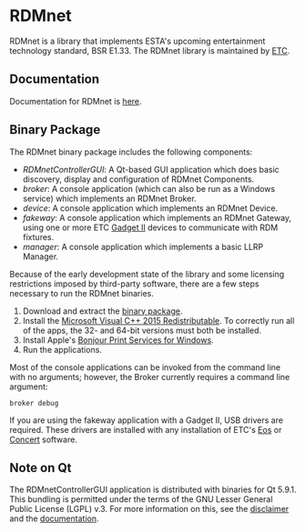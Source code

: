 # RDMnet

RDMnet is a library that implements ESTA's upcoming entertainment technology
standard, BSR E1.33. The RDMnet library is maintained by
[ETC](http://www.etcconnect.com).

## Documentation

Documentation for RDMnet is <a href="docs/index.html">here</a>.

## Binary Package

The RDMnet binary package includes the following components:
* *RDMnetControllerGUI*: A Qt-based GUI application which does basic discovery,
  display and configuration of RDMnet Components.
* *broker*: A console application (which can also be run as a Windows service)
  which implements an RDMnet Broker.
* *device*: A console application which implements an RDMnet Device.
* *fakeway*: A console application which implements an RDMnet Gateway, using
  one or more ETC [Gadget II](https://www.etcconnect.com/Products/Networking/Gadget-II/Features.aspx)
  devices to communicate with RDM fixtures.
* *manager*: A console application which implements a basic LLRP Manager.

Because of the early development state of the library and some licensing
restrictions imposed by third-party software, there are a few steps necessary
to run the RDMnet binaries.

1. Download and extract the [binary package](https://github.com/ETCLabs/RDMnet/releases/download/v0.1.0.3/rdmnet_bin_package.zip).
2. Install the [Microsoft Visual C++ 2015 Redistributable](https://www.microsoft.com/en-us/download/details.aspx?id=52685).
   To correctly run all of the apps, the 32- and 64-bit versions must both be installed.
3. Install Apple's [Bonjour Print Services for Windows](https://support.apple.com/kb/dl999?locale=en_US).
4. Run the applications.

Most of the console applications can be invoked from the command line with no
arguments; however, the Broker currently requires a command line argument:
```
broker debug
```

If you are using the fakeway application with a Gadget II, USB drivers are
required. These drivers are installed with any installation of ETC's
[Eos](https://www.etcconnect.com/Products/Consoles/Eos-Family/)
or [Concert](https://www.etcconnect.com/Products/Networking/Software/Software.aspx)
software.

## Note on Qt

The RDMnetControllerGUI application is distributed with binaries for Qt 5.9.1.
This bundling is permitted under the terms of the GNU Lesser General Public
License (LGPL) v.3. For more information on this, see the
[disclaimer](https://github.com/ETCLabs/RDMnet/blob/master/ThirdPartySoftware.txt)
and the <a href="docs/index.html">documentation</a>.
